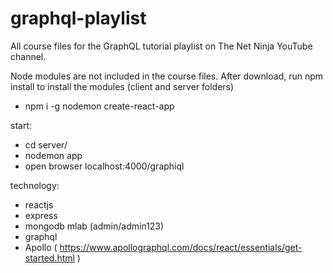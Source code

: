 # graphql-playlist
All course files for the GraphQL tutorial playlist on The Net Ninja YouTube channel.

Node modules are not included in the course files. After download, run npm install to install the modules (client and server folders)

- npm i -g nodemon create-react-app

start: 
- cd server/
- nodemon app
- open browser localhost:4000/graphiql

technology:
- reactjs
- express
- mongodb mlab (admin/admin123)
- graphql 
- Apollo ( https://www.apollographql.com/docs/react/essentials/get-started.html )